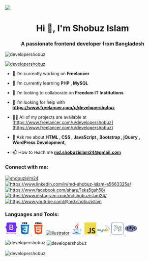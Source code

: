 
<img src="https://www.linkedin.com/in/md-shobuz-islam-a5663325a/">
<h1 align="center">Hi 👋, I'm Shobuz Islam</h1>
<h3 align="center">A passionate frontend developer from Bangladesh</h3>

<p align="left"> <img src="https://komarev.com/ghpvc/?username=developershobuz&label=Profile%20views&color=0e75b6&style=flat" alt="developershobuz" /> </p>

<p align="left"> <a href="https://github.com/ryo-ma/github-profile-trophy"><img src="https://github-profile-trophy.vercel.app/?username=developershobuz" alt="developershobuz" /></a> </p>

- 🔭 I’m currently working on **Freelancer**

- 🌱 I’m currently learning **PHP , MySQL**

- 👯 I’m looking to collaborate on **Freedom IT Institutions**

- 🤝 I’m looking for help with **https://www.freelancer.com/u/developershobuz**

- 👨‍💻 All of my projects are available at [https://www.freelancer.com/u/developershobuz](https://www.freelancer.com/u/developershobuz)

- 💬 Ask me about **HTML , CSS , JavaScript , Bootstrap , jQuery , WordPress Development,**

- 📫 How to reach me **md.shobuzislam24@gmail.com**

<h3 align="left">Connect with me:</h3>
<p align="left">
<a href="https://twitter.com/shobuzislm24" target="blank"><img align="center" src="https://raw.githubusercontent.com/rahuldkjain/github-profile-readme-generator/master/src/images/icons/Social/twitter.svg" alt="shobuzislm24" height="30" width="40" /></a>
<a href="https://linkedin.com/in/https://www.linkedin.com/in/md-shobuz-islam-a5663325a/" target="blank"><img align="center" src="https://raw.githubusercontent.com/rahuldkjain/github-profile-readme-generator/master/src/images/icons/Social/linked-in-alt.svg" alt="https://www.linkedin.com/in/md-shobuz-islam-a5663325a/" height="30" width="40" /></a>
<a href="https://fb.com/https://www.facebook.com/share/1eks5gsh58/" target="blank"><img align="center" src="https://raw.githubusercontent.com/rahuldkjain/github-profile-readme-generator/master/src/images/icons/Social/facebook.svg" alt="https://www.facebook.com/share/1eks5gsh58/" height="30" width="40" /></a>
<a href="https://instagram.com/https://www.instagram.com/mdshobuzislam24/" target="blank"><img align="center" src="https://raw.githubusercontent.com/rahuldkjain/github-profile-readme-generator/master/src/images/icons/Social/instagram.svg" alt="https://www.instagram.com/mdshobuzislam24/" height="30" width="40" /></a>
<a href="https://www.youtube.com/c/https://www.youtube.com/@md.shobuzislam" target="blank"><img align="center" src="https://raw.githubusercontent.com/rahuldkjain/github-profile-readme-generator/master/src/images/icons/Social/youtube.svg" alt="https://www.youtube.com/@md.shobuzislam" height="30" width="40" /></a>
</p>

<h3 align="left">Languages and Tools:</h3>
<p align="left"> <a href="https://getbootstrap.com" target="_blank" rel="noreferrer"> <img src="https://raw.githubusercontent.com/devicons/devicon/master/icons/bootstrap/bootstrap-plain-wordmark.svg" alt="bootstrap" width="40" height="40"/> </a> <a href="https://www.w3schools.com/css/" target="_blank" rel="noreferrer"> <img src="https://raw.githubusercontent.com/devicons/devicon/master/icons/css3/css3-original-wordmark.svg" alt="css3" width="40" height="40"/> </a> <a href="https://www.w3.org/html/" target="_blank" rel="noreferrer"> <img src="https://raw.githubusercontent.com/devicons/devicon/master/icons/html5/html5-original-wordmark.svg" alt="html5" width="40" height="40"/> </a> <a href="https://www.adobe.com/in/products/illustrator.html" target="_blank" rel="noreferrer"> <img src="https://www.vectorlogo.zone/logos/adobe_illustrator/adobe_illustrator-icon.svg" alt="illustrator" width="40" height="40"/> </a> <a href="https://www.java.com" target="_blank" rel="noreferrer"> <img src="https://raw.githubusercontent.com/devicons/devicon/master/icons/java/java-original.svg" alt="java" width="40" height="40"/> </a> <a href="https://developer.mozilla.org/en-US/docs/Web/JavaScript" target="_blank" rel="noreferrer"> <img src="https://raw.githubusercontent.com/devicons/devicon/master/icons/javascript/javascript-original.svg" alt="javascript" width="40" height="40"/> </a> <a href="https://www.mysql.com/" target="_blank" rel="noreferrer"> <img src="https://raw.githubusercontent.com/devicons/devicon/master/icons/mysql/mysql-original-wordmark.svg" alt="mysql" width="40" height="40"/> </a> <a href="https://www.photoshop.com/en" target="_blank" rel="noreferrer"> <img src="https://raw.githubusercontent.com/devicons/devicon/master/icons/photoshop/photoshop-line.svg" alt="photoshop" width="40" height="40"/> </a> <a href="https://www.php.net" target="_blank" rel="noreferrer"> <img src="https://raw.githubusercontent.com/devicons/devicon/master/icons/php/php-original.svg" alt="php" width="40" height="40"/> </a> </p>

<p><img align="left" src="https://github-readme-stats.vercel.app/api/top-langs?username=developershobuz&show_icons=true&locale=en&layout=compact" alt="developershobuz" /></p>

<p>&nbsp;<img align="center" src="https://github-readme-stats.vercel.app/api?username=developershobuz&show_icons=true&locale=en" alt="developershobuz" /></p>

<p><img align="center" src="https://github-readme-streak-stats.herokuapp.com/?user=developershobuz&" alt="developershobuz" /></p>

